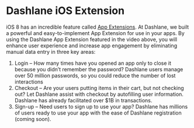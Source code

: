 Dashlane iOS Extension
======================
iOS 8 has an incredible feature called [App Extensions](https://developer.apple.com/library/ios/documentation/General/Conceptual/ExtensibilityPG/index.html). At Dashlane, we built a powerful and easy-to-implement App Extension for use in your apps. By using the Dashlane App Extension featured in the video above, you will enhance user experience and increase app engagement by eliminating manual data entry in three key areas:

1. Login – How many times have you opened an app only to close it because you didn’t remember the password? Dashlane users manage over 50 million passwords, so you could reduce the number of lost interactions
2. Checkout – Are your users putting items in their cart, but not checking out? Let Dashlane assist with checkout by autofilling user information. Dashlane has already facilitated over $1B in transactions.
3. Sign-up – Need users to sign up to use your app? Dashlane has millions of users ready to use your app with the ease of Dashlane registration (coming soon).
